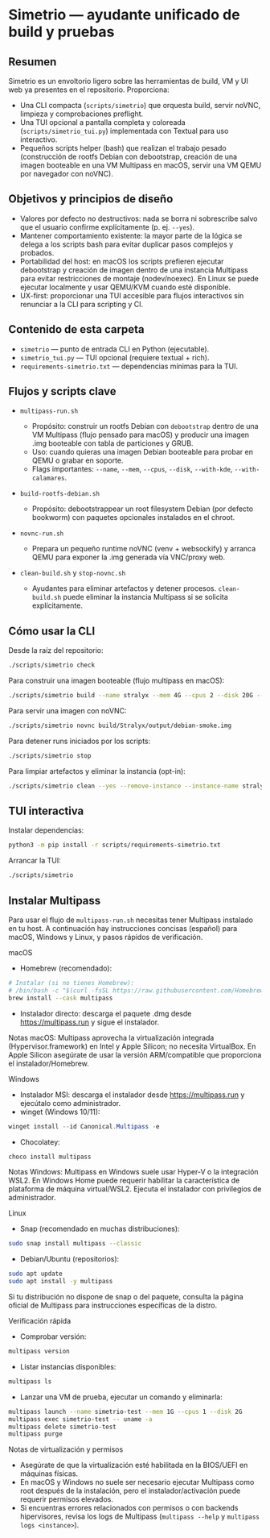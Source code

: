 
Simetrio — ayudante unificado de build y pruebas
===============================================

Resumen
-------
Simetrio es un envoltorio ligero sobre las herramientas de build, VM y UI web ya presentes en el repositorio. Proporciona:

- Una CLI compacta (`scripts/simetrio`) que orquesta build, servir noVNC, limpieza y comprobaciones preflight.
- Una TUI opcional a pantalla completa y coloreada (`scripts/simetrio_tui.py`) implementada con Textual para uso interactivo.
- Pequeños scripts helper (bash) que realizan el trabajo pesado (construcción de rootfs Debian con debootstrap, creación de una imagen booteable en una VM Multipass en macOS, servir una VM QEMU por navegador con noVNC).

Objetivos y principios de diseño
-------------------------------
- Valores por defecto no destructivos: nada se borra ni sobrescribe salvo que el usuario confirme explícitamente (p. ej. `--yes`).
- Mantener comportamiento existente: la mayor parte de la lógica se delega a los scripts bash para evitar duplicar pasos complejos y probados.
- Portabilidad del host: en macOS los scripts prefieren ejecutar debootstrap y creación de imagen dentro de una instancia Multipass para evitar restricciones de montaje (nodev/noexec). En Linux se puede ejecutar localmente y usar QEMU/KVM cuando esté disponible.
- UX-first: proporcionar una TUI accesible para flujos interactivos sin renunciar a la CLI para scripting y CI.

Contenido de esta carpeta
-------------------------
- `simetrio` — punto de entrada CLI en Python (ejecutable).
- `simetrio_tui.py` — TUI opcional (requiere textual + rich).
- `requirements-simetrio.txt` — dependencias mínimas para la TUI.

Flujos y scripts clave
----------------------

- `multipass-run.sh`
	- Propósito: construir un rootfs Debian con `debootstrap` dentro de una VM Multipass (flujo pensado para macOS) y producir una imagen .img booteable con tabla de particiones y GRUB.
	- Uso: cuando quieras una imagen Debian booteable para probar en QEMU o grabar en soporte.
	- Flags importantes: `--name`, `--mem`, `--cpus`, `--disk`, `--with-kde`, `--with-calamares`.

- `build-rootfs-debian.sh`
	- Propósito: debootstrappear un root filesystem Debian (por defecto bookworm) con paquetes opcionales instalados en el chroot.

- `novnc-run.sh`
	- Prepara un pequeño runtime noVNC (venv + websockify) y arranca QEMU para exponer la .img generada vía VNC/proxy web.

- `clean-build.sh` y `stop-novnc.sh`
	- Ayudantes para eliminar artefactos y detener procesos. `clean-build.sh` puede eliminar la instancia Multipass si se solicita explícitamente.

Cómo usar la CLI
----------------

Desde la raíz del repositorio:

```bash
./scripts/simetrio check
```

Para construir una imagen booteable (flujo multipass en macOS):

```bash
./scripts/simetrio build --name stralyx --mem 4G --cpus 2 --disk 20G --with-kde --with-calamares
```

Para servir una imagen con noVNC:

```bash
./scripts/simetrio novnc build/Stralyx/output/debian-smoke.img
```

Para detener runs iniciados por los scripts:

```bash
./scripts/simetrio stop
```

Para limpiar artefactos y eliminar la instancia (opt-in):

```bash
./scripts/simetrio clean --yes --remove-instance --instance-name stralyx
```

TUI interactiva
---------------

Instalar dependencias:

```bash
python3 -m pip install -r scripts/requirements-simetrio.txt
```

Arrancar la TUI:

```bash
./scripts/simetrio
```

Instalar Multipass
-------------------
Para usar el flujo de `multipass-run.sh` necesitas tener Multipass instalado en tu host. A continuación hay instrucciones concisas (español) para macOS, Windows y Linux, y pasos rápidos de verificación.

macOS
- Homebrew (recomendado):

```bash
# Instalar (si no tienes Homebrew):
# /bin/bash -c "$(curl -fsSL https://raw.githubusercontent.com/Homebrew/install/HEAD/install.sh)"
brew install --cask multipass
```

- Instalador directo: descarga el paquete .dmg desde https://multipass.run y sigue el instalador.

Notas macOS: Multipass aprovecha la virtualización integrada (Hypervisor.framework) en Intel y Apple Silicon; no necesita VirtualBox. En Apple Silicon asegúrate de usar la versión ARM/compatible que proporciona el instalador/Homebrew.

Windows
- Instalador MSI: descarga el instalador desde https://multipass.run y ejecútalo como administrador.
- winget (Windows 10/11):

```powershell
winget install --id Canonical.Multipass -e
```

- Chocolatey:

```powershell
choco install multipass
```

Notas Windows: Multipass en Windows suele usar Hyper-V o la integración WSL2. En Windows Home puede requerir habilitar la característica de plataforma de máquina virtual/WSL2. Ejecuta el instalador con privilegios de administrador.

Linux
- Snap (recomendado en muchas distribuciones):

```bash
sudo snap install multipass --classic
```

- Debian/Ubuntu (repositorios):

```bash
sudo apt update
sudo apt install -y multipass
```

Si tu distribución no dispone de snap o del paquete, consulta la página oficial de Multipass para instrucciones específicas de la distro.

Verificación rápida
- Comprobar versión:

```bash
multipass version
```

- Listar instancias disponibles:

```bash
multipass ls
```

- Lanzar una VM de prueba, ejecutar un comando y eliminarla:

```bash
multipass launch --name simetrio-test --mem 1G --cpus 1 --disk 2G
multipass exec simetrio-test -- uname -a
multipass delete simetrio-test
multipass purge
```

Notas de virtualización y permisos
- Asegúrate de que la virtualización esté habilitada en la BIOS/UEFI en máquinas físicas.
- En macOS y Windows no suele ser necesario ejecutar Multipass como root después de la instalación, pero el instalador/activación puede requerir permisos elevados.
- Si encuentras errores relacionados con permisos o con backends hipervisores, revisa los logs de Multipass (`multipass --help` y `multipass logs <instance>`).
